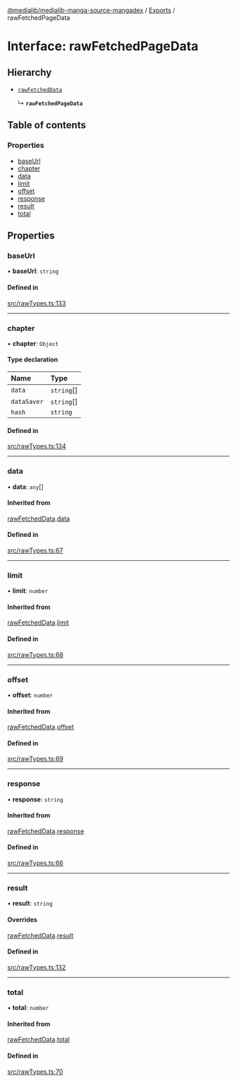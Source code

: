 [@medialib/medialib-manga-source-mangadex](../README.md) / [Exports](../modules.md) / rawFetchedPageData

# Interface: rawFetchedPageData

## Hierarchy

- [`rawFetchedData`](rawFetchedData.md)

  ↳ **`rawFetchedPageData`**

## Table of contents

### Properties

- [baseUrl](rawFetchedPageData.md#baseurl)
- [chapter](rawFetchedPageData.md#chapter)
- [data](rawFetchedPageData.md#data)
- [limit](rawFetchedPageData.md#limit)
- [offset](rawFetchedPageData.md#offset)
- [response](rawFetchedPageData.md#response)
- [result](rawFetchedPageData.md#result)
- [total](rawFetchedPageData.md#total)

## Properties

### baseUrl

• **baseUrl**: `string`

#### Defined in

[src/rawTypes.ts:133](https://github.com/medialib-project/medialib-manga-source-mangadex/blob/873d461/src/rawTypes.ts#L133)

___

### chapter

• **chapter**: `Object`

#### Type declaration

| Name | Type |
| :------ | :------ |
| `data` | `string`[] |
| `dataSaver` | `string`[] |
| `hash` | `string` |

#### Defined in

[src/rawTypes.ts:134](https://github.com/medialib-project/medialib-manga-source-mangadex/blob/873d461/src/rawTypes.ts#L134)

___

### data

• **data**: `any`[]

#### Inherited from

[rawFetchedData](rawFetchedData.md).[data](rawFetchedData.md#data)

#### Defined in

[src/rawTypes.ts:67](https://github.com/medialib-project/medialib-manga-source-mangadex/blob/873d461/src/rawTypes.ts#L67)

___

### limit

• **limit**: `number`

#### Inherited from

[rawFetchedData](rawFetchedData.md).[limit](rawFetchedData.md#limit)

#### Defined in

[src/rawTypes.ts:68](https://github.com/medialib-project/medialib-manga-source-mangadex/blob/873d461/src/rawTypes.ts#L68)

___

### offset

• **offset**: `number`

#### Inherited from

[rawFetchedData](rawFetchedData.md).[offset](rawFetchedData.md#offset)

#### Defined in

[src/rawTypes.ts:69](https://github.com/medialib-project/medialib-manga-source-mangadex/blob/873d461/src/rawTypes.ts#L69)

___

### response

• **response**: `string`

#### Inherited from

[rawFetchedData](rawFetchedData.md).[response](rawFetchedData.md#response)

#### Defined in

[src/rawTypes.ts:66](https://github.com/medialib-project/medialib-manga-source-mangadex/blob/873d461/src/rawTypes.ts#L66)

___

### result

• **result**: `string`

#### Overrides

[rawFetchedData](rawFetchedData.md).[result](rawFetchedData.md#result)

#### Defined in

[src/rawTypes.ts:132](https://github.com/medialib-project/medialib-manga-source-mangadex/blob/873d461/src/rawTypes.ts#L132)

___

### total

• **total**: `number`

#### Inherited from

[rawFetchedData](rawFetchedData.md).[total](rawFetchedData.md#total)

#### Defined in

[src/rawTypes.ts:70](https://github.com/medialib-project/medialib-manga-source-mangadex/blob/873d461/src/rawTypes.ts#L70)
